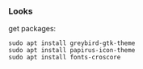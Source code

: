 ### Looks
get packages:

```
sudo apt install greybird-gtk-theme
sudo apt install papirus-icon-theme
sudo apt install fonts-croscore
```
